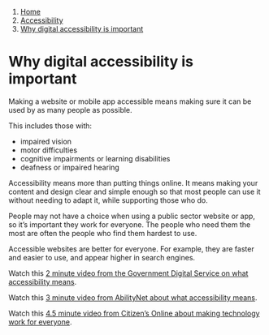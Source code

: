 1.  [Home](/)
2.  [Accessibility](/accessibility/overview)
3.  [Why digital accessibility is important](#)

# Why digital accessibility is important

Making a website or mobile app accessible means making sure it can be used by as many people as possible.

This includes those with:

*   impaired vision
*   motor difficulties
*   cognitive impairments or learning disabilities
*   deafness or impaired hearing

Accessibility means more than putting things online. It means making your content and design clear and simple enough so that most people can use it without needing to adapt it, while supporting those who do.

People may not have a choice when using a public sector website or app, so it’s important they work for everyone. The people who need them the most are often the people who find them hardest to use.

Accessible websites are better for everyone. For example, they are faster and easier to use, and appear higher in search engines.

Watch this [2 minute video from the Government Digital Service on what accessibility means](https:/www.youtube.com/watch?v=QJlCBji5NpA&list=PL5tovFCB3CsD_7_yeY1n6W4rxYkIupUln). 

Watch this [3 minute video from AbilityNet about what accessibility means](https:/www.youtube.com/watch?time_continue=1&v=cY8zxPiSyug).

Watch this [4.5 minute video from Citizen’s Online about making technology work for everyone](https:/www.youtube.com/watch?v=8Ik_LHmZx8Y).

